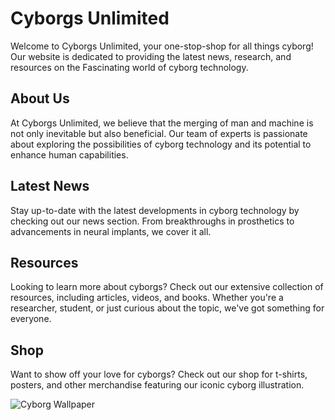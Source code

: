 <!--font:Poppins-->

# Cyborgs Unlimited

Welcome to Cyborgs Unlimited, your one-stop-shop for all things cyborg! Our website is dedicated to providing the latest news, research, and resources on the Fas<wbr>ci<wbr>na<wbr>ting world of cyborg technology.

## About Us

At Cyborgs Unlimited, we believe that the merging of man and machine is not only inevitable but also beneficial. Our team of experts is passionate about exploring the possibilities of cyborg technology and its potential to enhance human capabilities.

## Latest News

Stay up-to-date with the latest developments in cyborg technology by checking out our news section. From breakthroughs in prosthetics to advancements in neural implants, we cover it all.

## Resources

Looking to learn more about cyborgs? Check out our extensive collection of resources, including articles, videos, and books. Whether you're a researcher, student, or just curious about the topic, we've got something for everyone.

## Shop

Want to show off your love for cyborgs? Check out our shop for t-shirts, posters, and other merchandise featuring our iconic cyborg illustration.

![Cyborg Wallpaper](https://example.com/cyborg-wallpaper.jpg)

<!--

Write me markdown content of website with wallpaper:

"An illustration of a cyborg with a metallic body and glowing eyes"

The header of the page should not be copy of the text but rather a real content of the website which is using this wallpaper.


---


# Cyborgs Unlimited

Welcome to Cyborgs Unlimited, your one-stop-shop for all things cyborg! Our website is dedicated to providing the latest news, research, and resources on the Fas<wbr>ci<wbr>na<wbr>ting world of cyborg technology.

## About Us

At Cyborgs Unlimited, we believe that the merging of man and machine is not only inevitable but also beneficial. Our team of experts is passionate about exploring the possibilities of cyborg technology and its potential to enhance human capabilities.

## Latest News

Stay up-to-date with the latest developments in cyborg technology by checking out our news section. From breakthroughs in prosthetics to advancements in neural implants, we cover it all.

## Resources

Looking to learn more about cyborgs? Check out our extensive collection of resources, including articles, videos, and books. Whether you're a researcher, student, or just curious about the topic, we've got something for everyone.

## Shop

Want to show off your love for cyborgs? Check out our shop for t-shirts, posters, and other merchandise featuring our iconic cyborg illustration.

![Cyborg Wallpaper](https://example.com/cyborg-wallpaper.jpg)


---


Write me a Google font which is best fitting for the website.

Pick from the list:
- Great Vibes
- Playfair Display
- Exo 2
- Futura
- Lobster
- Barlow Condensed
- Inter
- Lato
- Roboto
- Open Sans
- Alegreya
- IBM Plex Sans
- Poppins
- Orbitron
- Montserrat
- Dancing Script
- Raleway


Write just the font name nothing else.


---


Poppins

-->
